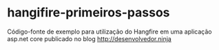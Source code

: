 # hangifire-primeiros-passos
Código-fonte de exemplo para utilização do Hangfire em uma aplicação asp.net core publicado no blog http://desenvolvedor.ninja
